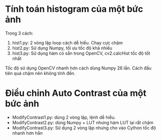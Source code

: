 
# Tính toán histogram của một bức ảnh
Trong 3 cách:
1. hist1.py: 2 vòng lặp loop cách dễ hiểu. Chạy cực chậm
2. hist2.py: Sử dụng Numpy, tối ưu tốc độ khá nhiều
3. hist3.py: Sử dụng hàm có sẵn trong OpenCV, cv2.calcHist tốc độ tốt nhất

Tốc độ sử dụng OpenCV nhanh hơn cách dùng Numpy 26 lần. Cách đầu tiên quá chậm
nên không tính đến.

# Điều chỉnh Auto Contrast của một bức ảnh

- ModifyContrast1.py: dùng 2 vòng lặp, lệnh dễ hiểu.
- ModifyContrast2.py: dùng Numpy + LUT nhưng hàm LUT lại rất chậm
- ModifyContrast3.py: Sử dụng 2 vòng lặp nhưng cho vào Cython tốc độ nhanh hơn hẳn